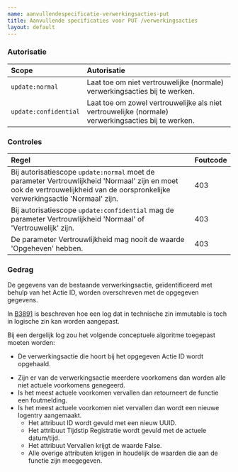 ```yaml
---
name: aanvullendespecificatie-verwerkingsacties-put
title: Aanvullende specificaties voor PUT /verwerkingsacties
layout: default
---
```


### Autorisatie

| Scope | Autorisatie | 
| :---- | :---- |
| `update:normal` | Laat toe om niet vertrouwelijke (normale) verwerkingsacties bij te werken. 
| `update:confidential` | Laat toe om zowel vertrouwelijke als niet vertrouwelijke (normale) verwerkingsacties bij te werken.


### Controles

| Regel | Foutcode |
| :---- | :---- |
| Bij autorisatiescope `update:normal` moet de parameter Vertrouwlijkheid 'Normaal' zijn en moet ook de vertrouwelijkheid van de oorspronkelijke verwerkingsactie 'Normaal' zijn. | 403 |
| Bij autorisatiescope `update:confidential` mag de parameter Vertrouwlijkheid 'Normaal' of 'Vertrouwelijk' zijn. | 403 |
| De parameter Vertrouwlijkheid mag nooit de waarde 'Opgeheven' hebben. | 403 |


### Gedrag

De gegevens van de bestaande verwerkingsactie, geïdentificeerd met behulp van het Actie ID, worden overschreven met de opgegeven gegevens.
<!--
Moeten alle elementen verplicht meegegeven worden bij de PUT operatie? Zeggen de design rules hier iets over?
-->
In [B3891](../achtergronddocumentatie/ontwerp/artefacten/3891.md) is beschreven hoe een log dat in technische zin immutable is toch in logische zin kan worden aangepast.

Bij een dergelijk log zou het volgende conceptuele algoritme toegepast moeten worden:
* De verwerkingsactie die hoort bij het opgegeven Actie ID wordt opgehaald.
<!---
Moet Actie Id niet Verwerkingsactie ID heten en ook in OAS verwerkingsactieId of zelfs liever id? 
In de OAS moet de zoekparameter uuid hermoemd worden in verwerkingsactieId.
--->
* Zijn er van de verwerkingsactie meerdere voorkomens dan worden alle niet actuele voorkomens genegeerd.
* Is het meest actuele voorkomen vervallen dan retourneert de functie een foutmelding.
* Is het meest actuele voorkomen niet vervallen dan wordt een nieuwe logentry aangemaakt.
    * Het attribuut ID wordt gevuld met een nieuw UUID.
    * Het attribuut Tijdstip Registratie wordt gevuld met de actuele datum/tijd.
    * Het attribuut Vervallen krijgt de waarde False.
    * Alle overige attributen krijgen in houdelijk de waarden die aan de functie zijn meegegeven.


